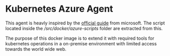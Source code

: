 Kubernetes Azure Agent
====

This agent is heavly inspired by the [official guide](https://docs.microsoft.com/en-us/azure/devops/pipelines/agents/docker?view=azure-devops) from microsoft. 
The script located inside the */src/docker/azure-scripts* folder are extracted from this. 

The purpose of this docker image is to extend it with required tools for kubernetes operations in a on-premise environment with limited access towards the world wide web. 